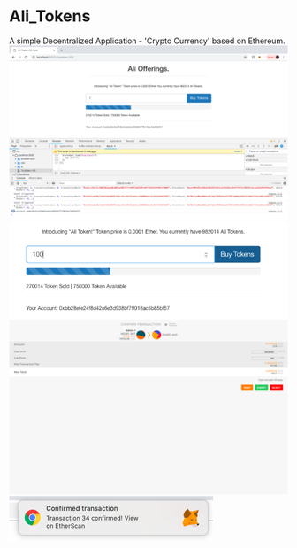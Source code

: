 # Ali_Tokens
A simple Decentralized Application -  'Crypto Currency' based on Ethereum.
![](TS_1.png)
![](TS_2.png)
![](TS_3.png)
![](TS_4.png)







